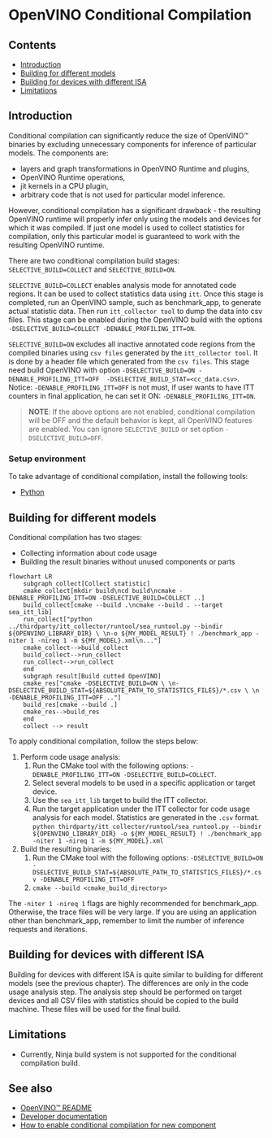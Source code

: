 # OpenVINO Conditional Compilation

## Contents

- [Introduction](#introduction)
- [Building for different models](#building-for-different-models)
- [Building for devices with different ISA](#building-for-devices-with-different-isa)
- [Limitations](#limitations)

## Introduction

Conditional compilation can significantly reduce the size of OpenVINO™ binaries by excluding unnecessary components for inference of particular models. The components are:
* layers and graph transformations in OpenVINO Runtime and plugins,
* OpenVINO Runtime operations,
* jit kernels in a CPU plugin,
* arbitrary code that is not used for particular model inference.

However, conditional compilation has a significant drawback - the resulting OpenVINO runtime will properly infer only using the models and devices for which it was compiled. If just one model is used to collect statistics for compilation, only this particular model is guaranteed to work with the resulting OpenVINO runtime.

There are two conditional compilation build stages: `SELECTIVE_BUILD=COLLECT` and `SELECTIVE_BUILD=ON`.

`SELECTIVE_BUILD=COLLECT` enables analysis mode for annotated code regions. It can be used to collect statistics data using `itt`. Once this stage is completed, run an OpenVINO sample, such as benchmark_app, to generate actual statistic data. Then run `itt_collector tool` to dump the data into csv files. This stage can be enabled during the OpenVINO build with the options `-DSELECTIVE_BUILD=COLLECT -DENABLE_PROFILING_ITT=ON`.

`SELECTIVE_BUILD=ON` excludes all inactive annotated code regions from the compiled binaries using `csv files` generated by the `itt_collector tool`. It is done by a header file which generated from the `csv files`. This stage need build OpenVINO with option `-DSELECTIVE_BUILD=ON -DENABLE_PROFILING_ITT=OFF  -DSELECTIVE_BUILD_STAT=<cc_data.csv>`. Notice: `-DENABLE_PROFILING_ITT=OFF` is not must, if user wants to have ITT counters in final application, he can set it ON: `-DENABLE_PROFILING_ITT=ON`.

> **NOTE**:  If the above options are not enabled, conditional compilation will be OFF and the default behavior is kept, all OpenVINO features are enabled. You can ignore `SELECTIVE_BUILD` or set option `-DSELECTIVE_BUILD=OFF`.

### Setup environment

To take advantage of conditional compilation, install the following tools:
* [Python](https://www.python.org)

## Building for different models

Conditional compilation has two stages:
* Collecting information about code usage
* Building the result binaries without unused components or parts

```mermaid
flowchart LR
    subgraph collect[Collect statistic]
    cmake_collect[mkdir build\ncd build\ncmake -DENABLE_PROFILING_ITT=ON -DSELECTIVE_BUILD=COLLECT ..]
    build_collect[cmake --build .\ncmake --build . --target sea_itt_lib]
    run_collect["python ../thirdparty/itt_collector/runtool/sea_runtool.py --bindir ${OPENVINO_LIBRARY_DIR} \ \n-o ${MY_MODEL_RESULT} ! ./benchmark_app -niter 1 -nireq 1 -m ${MY_MODEL}.xml\n..."]
    cmake_collect-->build_collect
    build_collect-->run_collect
    run_collect-->run_collect
    end
    subgraph result[Build cutted OpenVINO]
    cmake_res["cmake -DSELECTIVE_BUILD=ON \ \n-DSELECTIVE_BUILD_STAT=${ABSOLUTE_PATH_TO_STATISTICS_FILES}/*.csv \ \n -DENABLE_PROFILING_ITT=OFF .."]
    build_res[cmake --build .]
    cmake_res-->build_res
    end
    collect --> result
```

To apply conditional compilation, follow the steps below:

1. Perform code usage analysis:
    1. Run the CMake tool with the following options: `-DENABLE_PROFILING_ITT=ON -DSELECTIVE_BUILD=COLLECT`.
    2. Select several models to be used in a specific application or target device.
    3. Use the `sea_itt_lib` target to build the ITT collector.
    4. Run the target application under the ITT collector for code usage analysis for each model. Statistics are generated in the `.csv` format.  
`python thirdparty/itt_collector/runtool/sea_runtool.py --bindir ${OPENVINO_LIBRARY_DIR} -o ${MY_MODEL_RESULT} ! ./benchmark_app -niter 1 -nireq 1 -m ${MY_MODEL}.xml`
2. Build the resulting binaries:
    1. Run the CMake tool with the following options: `-DSELECTIVE_BUILD=ON -DSELECTIVE_BUILD_STAT=${ABSOLUTE_PATH_TO_STATISTICS_FILES}/*.csv -DENABLE_PROFILING_ITT=OFF`
    2. `cmake --build <cmake_build_directory>`

The `-niter 1 -nireq 1` flags are highly recommended for benchmark_app. Otherwise, the trace files will be very large. 
If you are using an application other than benchmark_app, remember to limit the number of inference requests and iterations.

## Building for devices with different ISA

Building for devices with different ISA is quite similar to building for different models (see the previous chapter).
The differences are only in the code usage analysis step. The analysis step should be performed on target devices and all CSV files with statistics should be copied to the build machine. These files will be used for the final build.

## Limitations

* Currently, Ninja build system is not supported for the conditional compilation build.

## See also
 * [OpenVINO™ README](../../README.md)
 * [Developer documentation](../../docs/dev/index.md)
 * [How to enable conditional compilation for new component](../../src/common/conditional_compilation/docs/develop_cc_for_new_component.md)
